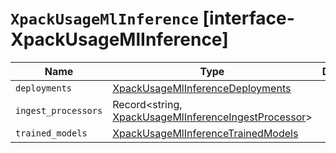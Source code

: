 # `XpackUsageMlInference` [interface-XpackUsageMlInference]

| Name | Type | Description |
| - | - | - |
| `deployments` | [XpackUsageMlInferenceDeployments](./XpackUsageMlInferenceDeployments.md) | &nbsp; |
| `ingest_processors` | Record<string, [XpackUsageMlInferenceIngestProcessor](./XpackUsageMlInferenceIngestProcessor.md)> | &nbsp; |
| `trained_models` | [XpackUsageMlInferenceTrainedModels](./XpackUsageMlInferenceTrainedModels.md) | &nbsp; |
